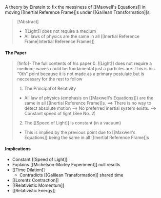 A theory by Einstein to fix the messiness of [[Maxwell's Equations]] in moving [[Inertial Reference Frame]]s under [[Galilean Transformation]]s.

> [!Abstract]
> * [[Light]] does not require a medium
> * All laws of physics are the same in all [[Inertial Reference Frame|Intertial Reference Frames]]
#### The Paper
> [!info]- The full contents of his paper
> 0. [[Light]] does not require a medium; waves could be fundamental just a particles are. This is his "0th" point because it is not made as a primary postulate but is neccessary for the rest to follow
> 1. The Principal of Relativity
> 	* All law of physics (emphasis on [[Maxwell's Equations]]) are the same in all [[Inertial Reference Frame]]s. 
> 		$\implies$ There is no way to detect absolute motion
> 		$\implies$ No preferred inertial system exists.
> 		$\implies$ Constant speed of light (See No. 2)
> 2.	The [[Speed of Light]] is constant (in a vacuum)
> 	* This is implied by the previous point due to [[Maxwell's Equations]] being the same in all [[Inertial Reference Frame]]s
> 
#### Implications
* Constant [[Speed of Light]]
* Explains [[Michelson-Morley Experiment]] null results
* [[Time Dilation]]
	* Contradicts [[Galilean Transformation]] shared time
* [[Lorentz Contraction]]
* [[Relativistic Momentum]]
* [[Relativistic Energy]]
